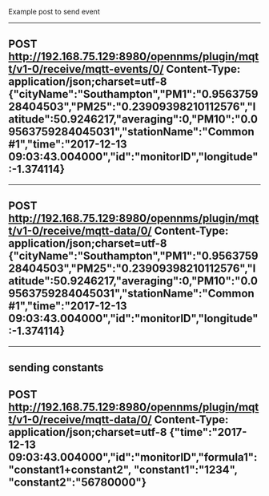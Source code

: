 Example post to send event

----
POST http://192.168.75.129:8980/opennms/plugin/mqtt/v1-0/receive/mqtt-events/0/
Content-Type: application/json;charset=utf-8
{"cityName":"Southampton","PM1":"0.956375928404503","PM25":"0.23909398210112576","latitude":50.9246217,"averaging":0,"PM10":"0.09563759284045031","stationName":"Common#1","time":"2017-12-13 09:03:43.004000","id":"monitorID","longitude":-1.374114}
----

----
POST http://192.168.75.129:8980/opennms/plugin/mqtt/v1-0/receive/mqtt-data/0/
Content-Type: application/json;charset=utf-8
{"cityName":"Southampton","PM1":"0.956375928404503","PM25":"0.23909398210112576","latitude":50.9246217,"averaging":0,"PM10":"0.09563759284045031","stationName":"Common#1","time":"2017-12-13 09:03:43.004000","id":"monitorID","longitude":-1.374114}
----

----
sending constants
----
POST http://192.168.75.129:8980/opennms/plugin/mqtt/v1-0/receive/mqtt-data/0/
Content-Type: application/json;charset=utf-8
{"time":"2017-12-13 09:03:43.004000","id":"monitorID","formula1":"constant1+constant2", "constant1":"1234", "constant2":"56780000"}
----